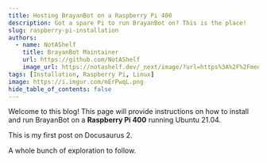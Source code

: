 ```yaml
---
title: Hosting BrayanBot on a Raspberry Pi 400
description: Got a spare Pi to run BrayanBot on? This is the place!
slug: raspberry-pi-installation
authors:
  - name: NotAShelf
    title: BrayanBot Maintainer
    url: https://github.com/NotAShelf
    image_url: https://notashelf.dev/_next/image/?url=https%3A%2F%2Fmedia.discordapp.net%2Fattachments%2F815616931788357652%2F818941172591624192%2Fraf.jpg&w=256&q=75
tags: [Installation, Raspberry Pi, Linux]
image: https://i.imgur.com/mErPwqL.png
hide_table_of_contents: false
---
```


Welcome to this blog! This page will provide instructions on how to install and run BrayanBot on a **Raspberry Pi 400** running Ubuntu 21.04.
<!--truncate-->

This is my first post on Docusaurus 2.

A whole bunch of exploration to follow.
